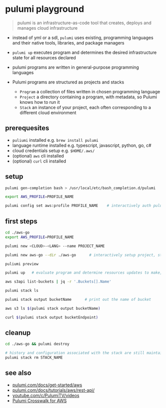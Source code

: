 # pulumi playground

> pulumi is an infrastructure-as-code tool that creates, deploys and manages cloud infrastructure

- instead of yml or a sdl, `pulumi` uses existing, programming languages and their native tools, libraries, and package managers
- `pulumi up` executes program and determines the desired infrastructure state for all resources declared
- pulumi programs are written in general-purpose programming languages

- Pulumi programs are structured as projects and stacks
  - `Program` a collection of files written in chosen programming language
  - `Project` a directory containing a program, with metadata, so Pulumi knows how to run it
  - `Stack` an instance of your project, each often corresponding to a different cloud environment

## prerequesites
- `puliumi` installed e.g. `brew install pulumi`
- language runtime installed e.g. typescript, javascript, python, go, c#
- cloud credentials setup e.g. `$HOME/.aws/`
- (optional) `aws` cli installed
- (optional) `curl` cli installed

## setup
```sh
pulumi gen-completion bash > /usr/local/etc/bash_completion.d/pulumi

export AWS_PROFILE=PROFILE_NAME

pulumi config set aws:profile PROFILE_NAME    # interactively auth pulumi
```

## first steps
```sh
cd ./aws-go
export AWS_PROFILE=PROFILE_NAME

pulumi new <CLOUD>-<LANG> --name PROJECT_NAME

pulumi new aws-go --dir ./aws-go      # interactively setup project, stack and dependencies

puliumi preview

pulumi up   # evaluate program and determine resources updates to make, runs interactively

aws s3api list-buckets | jq -r '.Buckets[].Name'

pulumi stack ls

pulumi stack output bucketName      # print out the name of bucket

aws s3 ls $(pulumi stack output bucketName)

curl $(pulumi stack output bucketEndpoint)
```


## cleanup
```sh
cd ./aws-go && pulumi destroy

# history and configuration associated with the stack are still maintained, total cleanup !
pulumi stack rm STACK_NAME
```

## see also
- [pulumi.com/docs/get-started/aws](https://www.pulumi.com/docs/get-started/aws/begin/)
- [pulumi.com/docs/tutorials/aws/rest-api/](https://www.pulumi.com/docs/tutorials/aws/rest-api/)
- [youtube.com/c/PulumiTV/videos](https://www.youtube.com/c/PulumiTV/videos)
- [Pulumi Crosswalk for AWS](https://www.pulumi.com/docs/guides/crosswalk/aws/)

